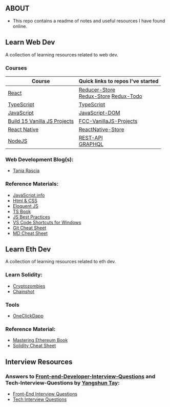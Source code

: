 ## ABOUT

- This repo contains a readme of notes and useful resources I have found online.

## Learn Web Dev

A collection of learning resources related to web dev.

### Courses

| Course                                                                         | Quick links to repos I've started                                                                                                                                                         |
| ------------------------------------------------------------------------------ | ----------------------------------------------------------------------------------------------------------------------------------------------------------------------------------------- |
| [React](https://www.udemy.com/course/react-the-complete-guide-incl-redux/)     | [Reducer-Store](https://github.com/WebDevBernard/Reducer-Store)<br/>[Redux-Store](https://github.com/WebDevBernard/Redux-Store) [Redux-Todo](https://github.com/WebDevBernard/Redux-Todo) |
| [TypeScript](https://www.udemy.com/course/understanding-typescript/)           | [TypeScript](https://github.com/WebDevBernard/TypeScript)                                                                                                                                 |
| [JavaScript](https://www.udemy.com/course/understanding-typescript/)           | [JavaScript-DOM](https://github.com/WebDevBernard/JavaScript-DOM)                                                                                                                         |
| [Build 15 Vanilla JS Projects](https://www.youtube.com/watch?v=3PHXvlpOkf4)    | [FCC-VanillaJS-Projects](https://github.com/WebDevBernard/FCC-VanillaJS-Projects)                                                                                                         |
| [React Native](https://www.udemy.com/course/react-native-the-practical-guide/) | [ReactNative-Store](https://github.com/WebDevBernard/ReactNative-Store)                                                                                                                   |
| [NodeJS](https://www.udemy.com/course/nodejs-the-complete-guide/)              | [REST-API](https://github.com/WebDevBernard/REST-API)<br/>[GRAPHQL](https://github.com/WebDevBernard/GraphQL)                                                                             |

### Web Development Blog(s):

- [Tania Rascia](https://www.taniarascia.com/blog/)

### Reference Materials:

- [JavaScript.info](https://javascript.info/)
- [Html & CSS](https://wtf.tw/ref/duckett.pdf)
- [Eloquent JS](https://eloquentjavascript.net/Eloquent_JavaScript.pdf)
- [TS Book](https://basarat.gitbook.io/typescript/)
- [JS Best Practices](https://github.com/airbnb/javascript)
- [VS Code Shortcuts for Windows](https://code.visualstudio.com/shortcuts/keyboard-shortcuts-windows.pdf)
- [Git Cheat Sheet](https://rogerdudler.github.io/git-guide/files/git_cheat_sheet.pdf)
- [MD Cheat Sheet](https://github.com/adam-p/markdown-here/wiki/Markdown-Cheatsheet)

## Learn Eth Dev

A collection of learning resources related to eth dev.

### Learn Solidity:

- [Cryptozombies](https://cryptozombies.io/)
- [Chainshot](https://www.chainshot.com/learn/solidity)

### Tools

- [OneClickDapp](https://oneclickdapp.com/)

### Reference Material:

- [Mastering Ethereum Book](https://cypherpunks-core.github.io/ethereumbook/01what-is.html)<br />
- [Solidity Cheat Sheet](https://github.com/manojpramesh/solidity-cheatsheet)

## Interview Resources

### Answers to [Front-end-Developer-Interview-Questions](https://github.com/h5bp/Front-end-Developer-Interview-Questions) and Tech-Interview-Questions by [Yangshun Tay](https://github.com/yangshun):

- [Front-End Interview Questions](https://frontendinterviewhandbook.com/)
- [Tech Interview Questions](https://techinterviewhandbook.org/)
